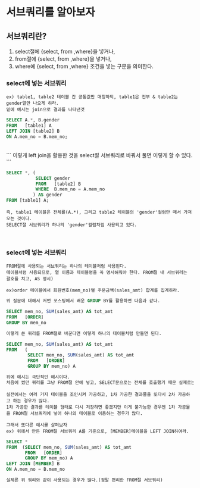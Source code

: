 # 서브쿼리를 알아보자

## 서브쿼리란?
1. select절에 {select, from ,where}을 넣거나,
2. from절에 {select, from ,where}을 넣거나,
3. where에 {select, from ,where} 조건을 넣는 구문을 의미한다.

### select에 넣는 서브쿼리

```
ex) table1, table2 테이블 간 공통값만 매칭하되, table1은 전부 & table2는 gender열만 나오게 하라.
밑에 예시는 join으로 결과를 나타낸것
```

```sql
SELECT A.*, B.gender
FROM   [table1] A
LEFT JOIN [table2] B
ON A.mem_no = B.mem_no;
```
<br>
```
이렇게 left join을 활용한 것을 select절 서브쿼리로 바꿔서 풀면 이렇게 할 수 있다.
```

```sql
SELECT *, (
           SELECT gender
           FROM   [table2] B
           WHERE  B.mem_no = A.mem_no
          ) AS gender
FROM [table1] A;
```

```
즉, table1 테이블은 전체를(A.*), 그리고 table2 테이블의 'gender'컬럼만 떼서 가져오는 것이다.
SELECT절 서브쿼리가 하나의 'gender'컬럼처럼 사용되고 있다.
```
<br>

### select에 넣는 서브쿼리

```
FROM절에 사용되는 서브쿼리는 하나의 테이블처럼 사용된다.
테이블처럼 사용되므로, 열 이름과 테이블명을 꼭 명시해줘야 한다. FROM절 내 서브쿼리는 괄호를 치고, AS 명시)
```

```
ex)order 테이블에서 회원번호(mem_no)별 주문금액(sales_amt) 합계를 집계하라.
```

```sql
위 질문에 대해서 저번 포스팅에서 배운 GROUP BY를 활용하면 다음과 같다.

SELECT mem_no, SUM(sales_amt) AS tot_amt
FROM   [ORDER]
GROUP BY mem_no
```

```sql
이렇게 쓴 쿼리를 FROM절로 바꾼다면 이렇게 하나의 테이블처럼 만들면 된다.

SELECT mem_no, SUM(sales_amt) AS tot_amt
FROM   (
        SELECT mem_no, SUM(sales_amt) AS tot_amt
        FROM   [ORDER]
        GROUP BY mem_no) A

위에 예시는 극단적인 예시이다.
처음에 썼던 쿼리를 그냥 FROM절 안에 넣고, SELECT문으로는 전체를 호출했기 때문 실제로는 이렇게 쿼리를 짜는 경우가 거의 없다.
```

```
실전에서는 여러 가지 테이블을 조인시켜 가공하고, 1차 가공한 결과물을 또다시 2차 가공하고 하는 경우가 많다.
1차 가공한 결과를 테이블 형태로 다시 저장하면 좋겠지만 이게 불가능한 경우엔 1차 가공물을 FROM절 서브쿼리에 넣어 하나의 테이블로 이용하는 경우가 많다.

그래서 또다른 예시를 살펴보자
ex) 위에서 만든 FROM절 서브쿼리 A를 기준으로, [MEMBER]테이블을 LEFT JOIN하여라.

```

```sql
SELECT *
FROM  (SELECT mem_no, SUM(sales_amt) AS tot_amt
       FROM   [ORDER]
       GROUP BY mem_no) A
LEFT JOIN [MEMBER] B
ON A.mem_no = B.mem_no

실제론 위 쿼리와 같이 사용되는 경우가 많다.(정말 편리한 FROM절 서브쿼리)
```

